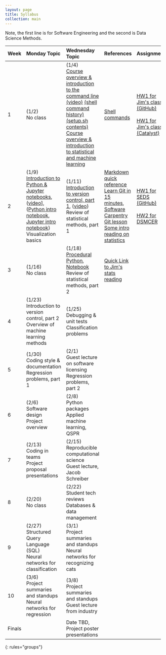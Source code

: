 ```yaml
---
layout: page
title: Syllabus
collection: main
---
```


Note, the first line is for Software Engineering and the second is Data Science Methods.

| Week  | Monday Topic | Wednesday Topic | References | Assignment |
|:------------|:-------------|:----------------|:-------------------|:-------------|
|1| (1/2)<br> No class | (1/4)<br>[Course overview & introduction to the command line](https://uwdirect.github.io/SEDS_content/01.Intro.pptx) [(video)](https://uw.hosted.panopto.com/Panopto/Pages/Viewer.aspx?id=90d851db-3ef9-403b-b74a-04dc91e8e353) [(shell command history)](https://uwdirect.github.io/SEDS_content/01.Intro.history.txt) [(setup.sh contents)](https://uwdirect.github.io/SEDS_content/01.Intro.setup.sh)<br>[Course overview & introduction to statistical and machine learning](https://uwdirect.github.io/DSMCR_content/W1L1%20Intro%20Clean%20Energy%20Data%20Science.pptx) | [Shell commands](http://linuxcommand.org/lc3_learning_the_shell.php) | [HW1 for Jim's class (GitHub)](https://classroom.github.com/assignment-invitations/54a51c12e02001b90e9517909f1dfa25) <br><br>[HW1 for Jim's class (Catalyst)](https://catalyst.uw.edu/collectit/dropbox/jpfaendt/39527)|
|2| (1/9)<br>[Introduction to Python & Jupyter notebooks](https://uwdirect.github.io/SEDS_content/02.Python.pptx), ([video](https://uw.hosted.panopto.com/Panopto/Pages/Viewer.aspx?id=1b22e924-2e7f-4fd5-b495-39a31cbb15b0)], ([Python intro notebook](https://uwdirect.github.io/SEDS_content/02.Python.ipynb), [Jupyter intro notebook](https://uwdirect.github.io/SEDS_content/02.Jupyter.ipynb))<br>Visualization basics | (1/11)<br>[Introduction to version control, part 1](https://uwdirect.github.io/SEDS_content/03.Version_Control_p1.pptx), ([video](https://uw.hosted.panopto.com/Panopto/Pages/Viewer.aspx?id=9a1ac9e2-e13b-4c63-927f-7e3839999a9f))<br>Review of statistical methods, part 1 | [Markdown quick reference](https://en.support.wordpress.com/markdown-quick-reference/)<br>[Learn Git in 15 minutes](https://try.github.io/levels/1/challenges/1), [Software Carpentry Git lesson](https://swcarpentry.github.io/git-novice/) <br> [Some intro reading on statistics](http://stattrek.com/tutorials/statistics-tutorial.aspx?Tutorial=Stat) | [HW1 for SEDS (GitHub)](https://classroom.github.com/assignment-invitations/15e71ac1e082ef470471b102cd8bcf9b) <br><br> [HW2 for DSMCER](https://classroom.github.com/assignment-invitations/5b9936eb70c2fe116e925dfded386620) |
|3| (1/16)<br> No class | (1/18)<br>[Procedural Python](https://uwdirect.github.io/SEDS_content/04.Procedural_Python.pptx), [Notebook](https://uwdirect.github.io/SEDS_content/04.Procedural_Python.ipynb)<br>Review of statistical methods, part 2 | [Quick Link to Jim's stats reading](https://github.com/UWDIRECT/UWDIRECT.github.io/tree/master/DSMCER_content/Reading/Stats)| |
|4| (1/23)<br>Introduction to version control, part 2<br>Overview of machine learning methods | (1/25)<br>Debugging & unit tests<br>Classification problems |
|5| (1/30)<br>Coding style & documentation<br>Regression problems, part 1 | (2/1)<br>Guest lecture on software licensing<br>Regression problems, part 2 |
|6| (2/6)<br>Software design<br>Project overview | (2/8)<br>Python packages<br>Applied machine learning, QSPR |
|7| (2/13)<br>Coding in teams<br>Project proposal presentations | (2/15)<br>Reproducible computational science<br>Guest lecture, Jacob Schreiber |
|8| (2/20)<br> No class | (2/22)<br>Student tech reviews<br>Databases & data management
|9| (2/27)<br>Structured Query Language (SQL)<br>Neural networks for classification | (3/1)<br>Project summaries and standups<br>Neural networks for recognizing cats |
|10| (3/6)<br>Project summaries and standups<br>Neural networks for regression | (3/8)<br>Project summaries and standups<br>Guest lecture from industry |
|Finals| | Date TBD, Project poster presentations | | |
{: rules="groups"}

